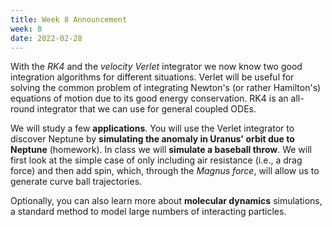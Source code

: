 ```yaml
---
title: Week 8 Announcement
week: 8
date: 2022-02-28
---
```


With the *RK4* and the *velocity Verlet* integrator we now know two
good integration algorithms for different situations. Verlet will be
useful for solving the common problem of integrating Newton's (or rather
Hamilton's) equations of motion due to its good energy
conservation. RK4 is an all-round integrator that we can use for
general coupled ODEs. 

We will study a few **applications**. You will use the Verlet
integrator to discover Neptune by **simulating the anomaly in Uranus'
orbit due to Neptune** (homework). In class we will **simulate a baseball
throw**. We will first look at the simple case of only including air
resistance (i.e., a drag force) and then add spin, which, through the
*Magnus force*, will allow us to generate curve ball trajectories.

Optionally, you can also learn more about **molecular dynamics**
simulations, a standard method to model large numbers of interacting
particles.
